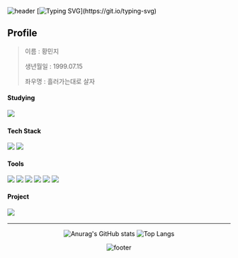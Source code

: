 <div style="color: #000000">

![header](https://capsule-render.vercel.app/api?&type=waving&color=0:73c4a9,100:0f8ad7)
[![Typing SVG](https://readme-typing-svg.demolab.com?font=D2coding&pause=300&color=316C48&random=false&width=435&lines=%EC%BD%94%EB%94%A9+%EA%B3%B5%EB%B6%80+ing...)](https://git.io/typing-svg)

## Profile

> 이름 : 황민지
>
> 생년월일 : 1999.07.15
>
> 좌우명 : 흘러가는대로 살자

#### Studying
<img src="https://img.shields.io/badge/java-ED8B00?style=for-the-badge&logo=![img.png](img.png)&labelColor=ED8B00"/>

#### Tech Stack
<img src="https://img.shields.io/badge/unity-000000?style=for-the-badge&logo=unity&logoColor=ffffff&labelColor=000000"/>
<img src="https://img.shields.io/badge/react--native-61DAFB?style=for-the-badge&logo=react&logoColor=ffffff&labelColor=61DAFB"/>

#### Tools
<img src="https://img.shields.io/badge/git-F05032?style=for-the-badge&logo=git&logoColor=ffffff&labelColor=F05032"/>
<img src="https://img.shields.io/badge/github-181717?style=for-the-badge&logo=github&logoColor=ffffff&labelColor=181717"/>
<img src="https://img.shields.io/badge/notion-000000?style=for-the-badge&logo=notion&logoColor=ffffff&labelColor=000000"/>
<img src="https://img.shields.io/badge/intelli__J_idea-000000?style=for-the-badge&logo=intellijidea&logoColor=ffffff&labelColor=000000"/>
<img src="https://img.shields.io/badge/eclipse_ide-2C2255?style=for-the-badge&logo=eclipseide&logoColor=ffffff&labelColor=2C2255"/>
<img src="https://img.shields.io/badge/jira-0052CC?style=for-the-badge&logo=jira&logoColor=ffffff&labelColor=0052CC"/>

#### Project
<a href="https://jeppetto.notion.site/452644c2f7004a16b446fa71a34af56d?v=7f8ae625d99d40d5b07781050ad847c7&pvs=4" target="_blank"><img src="https://img.shields.io/badge/네이버_클라우드_비트캠프_프로젝트_모음-d7f8e8?style=for-the-badge&logo=naver&logoColor=#03C75A"/></a>

---
<div align="center">

![Anurag's GitHub stats](https://github-readme-stats.vercel.app/api?username=J-petto&show_icons=true&theme=radical)
![Top Langs](https://github-readme-stats.vercel.app/api/top-langs/?username=J-petto&layout=compact)

![footer](https://capsule-render.vercel.app/api?section=footer&type=waving&color=0:73c4a9,100:0f8ad7)

</div>
</div>


<!--
**J-petto/J-petto** is a ✨ _special_ ✨ repository because its `README.md` (this file) appears on your GitHub profile.

Here are some ideas to get you started:

- 🔭 I’m currently working on ...
- 🌱 I’m currently learning ...
- 👯 I’m looking to collaborate on ...
- 🤔 I’m looking for help with ...
- 💬 Ask me about ...
- 📫 How to reach me: ...
- 😄 Pronouns: ...
- ⚡ Fun fact: ...
-->


